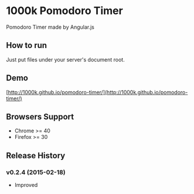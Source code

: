 1000k Pomodoro Timer
====================
Pomodoro Timer made by Angular.js


How to run
----------
Just put files under your server's document root.


Demo
----
[http://1000k.github.io/pomodoro-timer/](http://1000k.github.io/pomodoro-timer/)


Browsers Support
----------------
- Chrome >= 40
- Firefox >= 30


Release History
---------------
### v0.2.4 (2015-02-18)
- Improved <title> tag to show current cycle and the remaining time
- Changed the popup messages
- Fixed the bug the background color didn't changed on clicking 'reset' button on 'break' cycle

### v0.2.3 (2015-02-17)
- Fixed countdown interval to 1000ms so as to work unless in the inactive tab (see: [javascript - setTimeout/setInterval 1000ms lag in background tabs (Chrome and Firefox) - Stack Overflow](http://stackoverflow.com/questions/19475894/settimeout-setinterval-1000ms-lag-in-background-tabs-chrome-and-firefox))

### v0.2.2 (2015-02-15)
- Renamed `pomodoro.html` as `index.html`

### v0.2.1 (2015-02-15)
- Added auto close feature of notification

### v0.2.0 (2015-02-15)
- Added stylesheets

### v0.1.0 (2015-02-14)
- Initial release


Acknowledgement
---------------
- [danlevan/google-material-color](https://github.com/danlevan/google-material-color): Google Material Design color palette for SASS


License
-------
Licensed under [MIT](./LICENSE).
